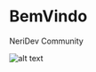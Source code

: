 # BemVindo
NeriDev Community

![alt text][devneri]

[devneri]: https://avatars1.githubusercontent.com/u/9269742?s=200&v=4 "Github logo"
